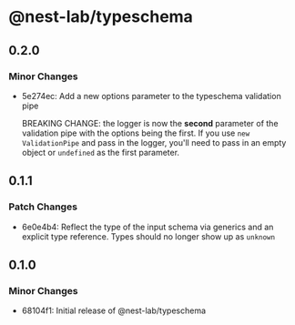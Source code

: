 # @nest-lab/typeschema

## 0.2.0

### Minor Changes

- 5e274ec: Add a new options parameter to the typeschema validation pipe

  BREAKING CHANGE: the logger is now the **second** parameter of the validation
  pipe with the options being the first. If you use `new ValidationPipe` and pass
  in the logger, you'll need to pass in an empty object or `undefined` as the
  first parameter.

## 0.1.1

### Patch Changes

- 6e0e4b4: Reflect the type of the input schema via generics and an explicit type reference. Types should no longer show up as `unknown`

## 0.1.0

### Minor Changes

- 68104f1: Initial release of @nest-lab/typeschema
